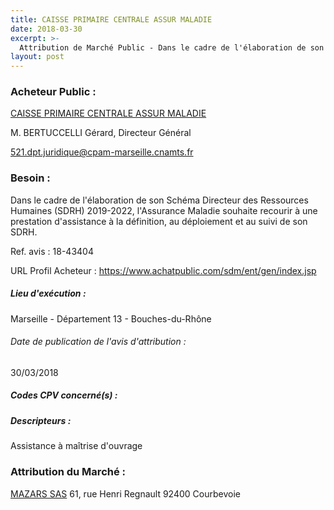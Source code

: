 ```yaml
---
title: CAISSE PRIMAIRE CENTRALE ASSUR MALADIE
date: 2018-03-30
excerpt: >-
  Attribution de Marché Public - Dans le cadre de l'élaboration de son Schéma Directeur des Ressources Humaines (SDRH) 2019-2022, l'Assurance Maladie souhaite recourir à une prestation d'assistance à la définition, au
layout: post
---
```


### Acheteur Public : 
<a href="/acheteur-140/siren-782885735"> CAISSE PRIMAIRE CENTRALE ASSUR MALADIE</a><br/>

M. BERTUCCELLI Gérard, Directeur Général

521.dpt.juridique@cpam-marseille.cnamts.fr



### Besoin :

Dans le cadre de l'élaboration de son Schéma Directeur des Ressources Humaines (SDRH) 2019-2022, l'Assurance Maladie souhaite recourir à une prestation d'assistance à la définition, au déploiement et au suivi de son SDRH.

Ref. avis : 18-43404

URL Profil Acheteur : https://www.achatpublic.com/sdm/ent/gen/index.jsp

##### Lieu d'exécution :

Marseille - Département 13 - Bouches-du-Rhône

###### Date de publication de l'avis d'attribution : 
30/03/2018

##### Codes CPV concerné(s) :

##### Descripteurs :
Assistance à maîtrise d'ouvrage <br/>

### Attribution du Marché :
<a href="/entreprise-551/siren-377505565"> MAZARS SAS</a>    61, rue Henri Regnault 92400 Courbevoie <br/>

